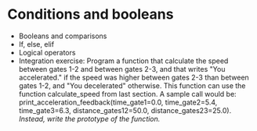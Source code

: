 # Conditions and booleans

- Booleans and comparisons
- If, else, elif
- Logical operators
- Integration exercise: Program a function that calculate the speed between gates 1-2 and between gates 2-3, and that writes "You accelerated." if the speed was higher between gates 2-3 than between gates 1-2, and "You decelerated" otherwise. This function can use the function calculate_speed from last section. A sample call would be: print_acceleration_feedback(time_gate1=0.0, time_gate2=5.4, time_gate3=6.3, distance_gates12=50.0, distance_gates23=25.0). *Instead, write the prototype of the function.*